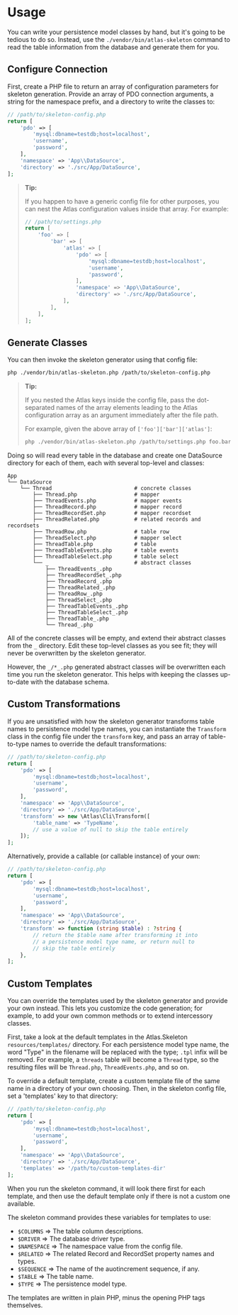 # Usage

You can write your persistence model classes by hand, but it's going to be
tedious to do so. Instead, use the `./vendor/bin/atlas-skeleton` command to read
the table information from the database and generate them for you.

## Configure Connection

First, create a PHP file to return an array of configuration parameters for
skeleton generation. Provide an array of PDO connection arguments, a string for
the namespace prefix, and a directory to write the classes to:

```php
// /path/to/skeleton-config.php
return [
    'pdo' => [
        'mysql:dbname=testdb;host=localhost',
        'username',
        'password',
    ],
    'namespace' => 'App\\DataSource',
    'directory' => './src/App/DataSource',
];
```

> **Tip:**
>
> If you happen to have a generic config file for other purposes, you can nest
> the Atlas configuration values inside that array. For example:
>
> ```php
> // /path/to/settings.php
> return [
>     'foo' => [
>         'bar' => [
>             'atlas' => [
>                 'pdo' => [
>                     'mysql:dbname=testdb;host=localhost',
>                     'username',
>                     'password',
>                 ],
>                 'namespace' => 'App\\DataSource',
>                 'directory' => './src/App/DataSource',
>             ],
>         ],
>     ],
> ];
> ```

## Generate Classes

You can then invoke the skeleton generator using that config file:

```bash
php ./vendor/bin/atlas-skeleton.php /path/to/skeleton-config.php
```

> **Tip:**
>
> If you nested the Atlas keys inside the config file, pass the dot-separated
> names of the array elements leading to the Atlas configuration array as an
> argument immediately after the file path.
>
> For example, given the above array of `['foo']['bar']['atlas']`:
>
> ```bash
> php ./vendor/bin/atlas-skeleton.php /path/to/settings.php foo.bar.atlas
> ```

Doing so will read every table in the database and create one DataSource
directory for each of them, each with several top-level and  classes:

```
App
└── DataSource
    └── Thread                          # concrete classes
        ├── Thread.php                  # mapper
        ├── ThreadEvents.php            # mapper events
        ├── ThreadRecord.php            # mapper record
        ├── ThreadRecordSet.php         # mapper recordset
        ├── ThreadRelated.php           # related records and recordsets
        ├── ThreadRow.php               # table row
        ├── ThreadSelect.php            # mapper select
        ├── ThreadTable.php             # table
        ├── ThreadTableEvents.php       # table events
        ├── ThreadTableSelect.php       # table select
        └── _                           # abstract classes
            ├── ThreadEvents_.php
            ├── ThreadRecordSet_.php
            ├── ThreadRecord_.php
            ├── ThreadRelated_.php
            ├── ThreadRow_.php
            ├── ThreadSelect_.php
            ├── ThreadTableEvents_.php
            ├── ThreadTableSelect_.php
            ├── ThreadTable_.php
            └── Thread_.php
```

All of the concrete classes will be empty, and extend their abstract classes
from the `_` directory. Edit these top-level classes as you see fit; they will
never be overwritten by the skeleton generator.

However, the `_/*_.php` generated abstract classes *will* be overwritten each
time you run the skeleton generator. This helps with keeping the classes
up-to-date with the database schema.


## Custom Transformations

If you are unsatisfied with how the skeleton generator transforms table names to
persistence model type names, you can instantiate the `Transform` class in the
config file under the `transform` key, and pass an array of table-to-type names
to override the default transformations:

```php
// /path/to/skeleton-config.php
return [
    'pdo' => [
        'mysql:dbname=testdb;host=localhost',
        'username',
        'password',
    ],
    'namespace' => 'App\\DataSource',
    'directory' => './src/App/DataSource',
    'transform' => new \Atlas\Cli\Transform([
        'table_name' => 'TypeName',
        // use a value of null to skip the table entirely
    ]);
];
```

Alternatively, provide a callable (or callable instance) of your own:

```php
// /path/to/skeleton-config.php
return [
    'pdo' => [
        'mysql:dbname=testdb;host=localhost',
        'username',
        'password',
    ],
    'namespace' => 'App\\DataSource',
    'directory' => './src/App/DataSource',
    'transform' => function (string $table) : ?string {
        // return the $table name after transforming it into
        // a persistence model type name, or return null to
        // skip the table entirely
    },
];
```

## Custom Templates

You can override the templates used by the skeleton generator and provide your
own instead. This lets you customize the code generation; for example, to add
your own common methods or to extend intercessory classes.

First, take a look at the default templates in the Atlas.Skeleton
`resources/templates/` directory. For each persistence model type name, the
word "Type" in the filename will be replaced with the type; `.tpl` infix will
be removed. For example, a `threads` table will become a `Thread` type, so the
resulting files will be `Thread.php`, `ThreadEvents.php`, and so on.

To override a default template, create a custom template file of the same name
in a directory of your own choosing. Then, in the skeleton config file, set
a 'templates' key to that directory:

```php
// /path/to/skeleton-config.php
return [
    'pdo' => [
        'mysql:dbname=testdb;host=localhost',
        'username',
        'password',
    ],
    'namespace' => 'App\\DataSource',
    'directory' => './src/App/DataSource',
    'templates' => '/path/to/custom-templates-dir'
];
```

When you run the skeleton command, it will look there first for each template,
and then use the default template only if there is not a custom one available.

The skeleton command provides these variables for templates to use:

- `$COLUMNS` => The table column descriptions.
- `$DRIVER` => The database driver type.
- `$NAMESPACE` => The namespace value from the config file.
- `$RELATED` => The related Record and RecordSet property names and types.
- `$SEQUENCE` => The name of the auotincrement sequence, if any.
- `$TABLE` => The table name.
- `$TYPE` => The persistence model type.

The templates are written in plain PHP, minus the opening PHP tags themselves.
